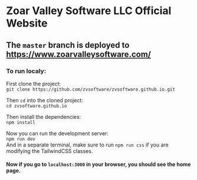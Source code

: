 # Zoar Valley Software LLC Official Website
## The `master` branch is deployed to https://www.zoarvalleysoftware.com/


### To run localy:
First clone the project:  
```git clone https://github.com/zvsoftware/zvsoftware.github.io.git```  

Then `cd` into the cloned project:  
```cd zvsoftware.github.io```  

Then install the dependencies:  
```npm install```  

Now you can run the development server:  
```npm run dev```  
And in a separate terminal, make sure to run `npm run css` if you are modifying the TailwindCSS classes.

#### Now if you go to `localhost:3000` in your browser, you should see the home page.
